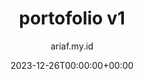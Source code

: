 ---
title: "portofolio v1"
date: 2023-12-26T00:00:00+00:00
author: ariaf.my.id
layout: link
url_to_redirect: "https://ariaf.my.id/portofolio_v.2"
categories: web
tags: [web]
---